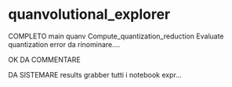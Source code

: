 # quanvolutional_explorer

COMPLETO
main
quanv
Compute_quantization_reduction
Evaluate quantization error da rinominare....

OK DA COMMENTARE


DA SISTEMARE
results grabber
tutti i notebook
expr...
